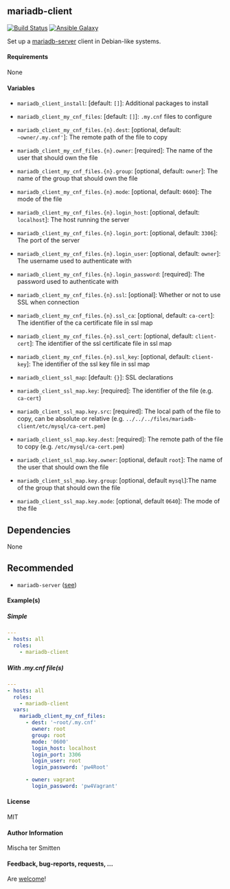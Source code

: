 ## mariadb-client 

[![Build Status](https://travis-ci.org/Oefenweb/ansible-mariadb-client.svg?branch=master)](https://travis-ci.org/Oefenweb/ansible-mariadb-client) [![Ansible Galaxy](http://img.shields.io/badge/ansible--galaxy-mariadb--client-blue.svg)](https://galaxy.ansible.com/Oefenweb/mariadb-client)

Set up a [mariadb-server](https://mariadb.com/products/technology/server) client in Debian-like systems.

#### Requirements

None

#### Variables

* `mariadb_client_install`: [default: `[]`]: Additional packages to install

* `mariadb_client_my_cnf_files`: [default: `[]`]: `.my.cnf` files to configure
* `mariadb_client_my_cnf_files.{n}.dest`: [optional, default: `~owner/.my.cnf'`]: The remote path of the file to copy
* `mariadb_client_my_cnf_files.{n}.owner`: [required]: The name of the user that should own the file
* `mariadb_client_my_cnf_files.{n}.group`: [optional, default: `owner`]: The name of the group that should own the file
* `mariadb_client_my_cnf_files.{n}.mode`: [optional, default: `0600`]: The mode of the file
* `mariadb_client_my_cnf_files.{n}.login_host`: [optional, default: `localhost`]: The host running the server
* `mariadb_client_my_cnf_files.{n}.login_port`: [optional, default: `3306`]: The port of the server
* `mariadb_client_my_cnf_files.{n}.login_user`: [optional, default: `owner`]: The username used to authenticate with
* `mariadb_client_my_cnf_files.{n}.login_password`: [required]: The password used to authenticate with

* `mariadb_client_my_cnf_files.{n}.ssl`: [optional]: Whether or not to use SSL when connection

* `mariadb_client_my_cnf_files.{n}.ssl_ca`: [optional, default: `ca-cert`]: The identifier of the ca certificate file in ssl map
* `mariadb_client_my_cnf_files.{n}.ssl_cert`: [optional, default: `client-cert`]: The identifier of the ssl certificate file in ssl map
* `mariadb_client_my_cnf_files.{n}.ssl_key`: [optional, default: `client-key`]: The identifier of the ssl key file in ssl map

* `mariadb_client_ssl_map`: [default: `{}`]: SSL declarations
* `mariadb_client_ssl_map.key`: [required]: The identifier of the file (e.g. `ca-cert`)
* `mariadb_client_ssl_map.key.src`: [required]: The local path of the file to copy, can be absolute or relative (e.g. `../../../files/mariadb-client/etc/mysql/ca-cert.pem`)
* `mariadb_client_ssl_map.key.dest`: [required]: The remote path of the file to copy (e.g. `/etc/mysql/ca-cert.pem`)
* `mariadb_client_ssl_map.key.owner`: [optional, default `root`]: The name of the user that should own the file
* `mariadb_client_ssl_map.key.group`: [optional, default `mysql`]:The name of the group that should own the file
* `mariadb_client_ssl_map.key.mode`: [optional, default `0640`]: The mode of the file

## Dependencies

None

## Recommended

* `mariadb-server` ([see](https://github.com/Oefenweb/ansible-mariadb-server))

#### Example(s)

##### Simple

```yaml
---
- hosts: all
  roles:
    - mariadb-client
```

##### With .my.cnf file(s)

```yaml
---
- hosts: all
  roles:
    - mariadb-client
  vars:
    mariadb_client_my_cnf_files:
      - dest: '~root/.my.cnf'
        owner: root
        group: root
        mode: '0600'
        login_host: localhost
        login_port: 3306
        login_user: root
        login_password: 'pw4Root'

      - owner: vagrant
        login_password: 'pw4Vagrant'
```

#### License

MIT

#### Author Information

Mischa ter Smitten

#### Feedback, bug-reports, requests, ...

Are [welcome](https://github.com/Oefenweb/ansible-mariadb-client/issues)!
